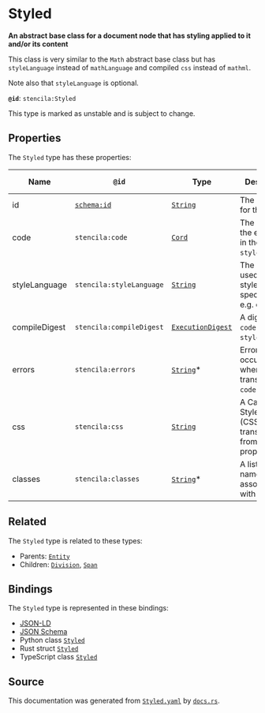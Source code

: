 # Styled

**An abstract base class for a document node that has styling applied to it and/or its content**

This class is very similar to the `Math` abstract base class but has `styleLanguage` instead
of `mathLanguage` and compiled `css` instead of `mathml`.

Note also that `styleLanguage` is optional.


**`@id`**: `stencila:Styled`

This type is marked as unstable and is subject to change.

## Properties

The `Styled` type has these properties:

| Name          | `@id`                                | Type                                                                                                               | Description                                                        | Inherited from                                                                                   |
| ------------- | ------------------------------------ | ------------------------------------------------------------------------------------------------------------------ | ------------------------------------------------------------------ | ------------------------------------------------------------------------------------------------ |
| id            | [`schema:id`](https://schema.org/id) | [`String`](https://github.com/stencila/stencila/blob/main/docs/reference/schema/data/string.md)                    | The identifier for this item                                       | [`Entity`](https://github.com/stencila/stencila/blob/main/docs/reference/schema/other/entity.md) |
| code          | `stencila:code`                      | [`Cord`](https://github.com/stencila/stencila/blob/main/docs/reference/schema/data/cord.md)                        | The code of the equation in the `styleLanguage`.                   | [`Styled`](https://github.com/stencila/stencila/blob/main/docs/reference/schema/style/styled.md) |
| styleLanguage | `stencila:styleLanguage`             | [`String`](https://github.com/stencila/stencila/blob/main/docs/reference/schema/data/string.md)                    | The language used for the style specification e.g. css, tw         | [`Styled`](https://github.com/stencila/stencila/blob/main/docs/reference/schema/style/styled.md) |
| compileDigest | `stencila:compileDigest`             | [`ExecutionDigest`](https://github.com/stencila/stencila/blob/main/docs/reference/schema/flow/execution-digest.md) | A digest of the `code` and `styleLanguage`.                        | [`Styled`](https://github.com/stencila/stencila/blob/main/docs/reference/schema/style/styled.md) |
| errors        | `stencila:errors`                    | [`String`](https://github.com/stencila/stencila/blob/main/docs/reference/schema/data/string.md)*                   | Errors that occurred when transpiling the `code`.                  | [`Styled`](https://github.com/stencila/stencila/blob/main/docs/reference/schema/style/styled.md) |
| css           | `stencila:css`                       | [`String`](https://github.com/stencila/stencila/blob/main/docs/reference/schema/data/string.md)                    | A Cascading Style Sheet (CSS) transpiled from the `code` property. | [`Styled`](https://github.com/stencila/stencila/blob/main/docs/reference/schema/style/styled.md) |
| classes       | `stencila:classes`                   | [`String`](https://github.com/stencila/stencila/blob/main/docs/reference/schema/data/string.md)*                   | A list of class names associated with the node                     | [`Styled`](https://github.com/stencila/stencila/blob/main/docs/reference/schema/style/styled.md) |

## Related

The `Styled` type is related to these types:

- Parents: [`Entity`](https://github.com/stencila/stencila/blob/main/docs/reference/schema/other/entity.md)
- Children: [`Division`](https://github.com/stencila/stencila/blob/main/docs/reference/schema/style/division.md), [`Span`](https://github.com/stencila/stencila/blob/main/docs/reference/schema/style/span.md)

## Bindings

The `Styled` type is represented in these bindings:

- [JSON-LD](https://stencila.dev/Styled.jsonld)
- [JSON Schema](https://stencila.dev/Styled.schema.json)
- Python class [`Styled`](https://github.com/stencila/stencila/blob/main/python/python/stencila/types/styled.py)
- Rust struct [`Styled`](https://github.com/stencila/stencila/blob/main/rust/schema/src/types/styled.rs)
- TypeScript class [`Styled`](https://github.com/stencila/stencila/blob/main/typescript/src/types/Styled.ts)

## Source

This documentation was generated from [`Styled.yaml`](https://github.com/stencila/stencila/blob/main/schema/Styled.yaml) by [`docs.rs`](https://github.com/stencila/stencila/blob/main/rust/schema-gen/src/docs.rs).